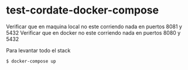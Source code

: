 # test-cordate-docker-compose
Verificar que en maquina local no este corriendo nada en puertos 8081 y 5432
Verificar que en docker no este corriendo nada en puertos 8080 y 5432

Para levantar todo el stack 
```sh
$ docker-compose up
```